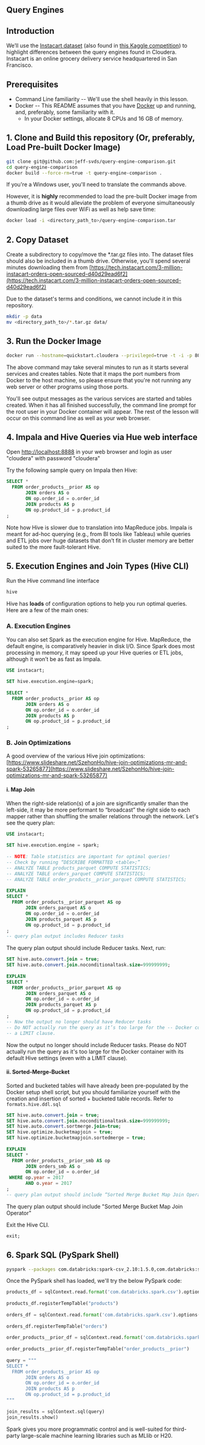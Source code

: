 Query Engines
---
## Introduction
We’ll use the [Instacart dataset](https://tech.instacart.com/3-million-instacart-orders-open-sourced-d40d29ead6f2) 
(also found in [this Kaggle competition](https://www.kaggle.com/c/instacart-market-basket-analysis/)) to 
highlight differences between the query engines found in Cloudera. Instacart is an online grocery delivery service 
headquartered in San Francisco.

## Prerequisites
* Command Line familiarity -- We'll use the shell heavily in this lesson.
* Docker -- This README assumes that you have [Docker](https://www.docker.com) up and running, and, preferably, some 
familiarity with it.
  * In your Docker settings, allocate 8 CPUs and 16 GB of memory.

## 1. Clone and Build this repository (Or, preferably, Load Pre-built Docker Image)
```bash
git clone git@github.com:jeff-svds/query-engine-comparison.git
cd query-engine-comparison
docker build --force-rm=true -t query-engine-comparison .
```
If you're a Windows user, you'll need to translate the commands above.

However, it is **highly** recommended to load the pre-built Docker image from a thumb drive as it would alleviate the 
problem of everyone simultaneously downloading large files over WiFi as well as help save time:
```bash
docker load -i <directory_path_to>/query-engine-comparison.tar
```

## 2. Copy Dataset
Create a subdirectory to copy/move the *.tar.gz files into. The dataset files should also be included in a thumb drive. 
Otherwise, you'll spend several minutes downloading them from 
[https://tech.instacart.com/3-million-instacart-orders-open-sourced-d40d29ead6f2](https://tech.instacart.com/3-million-instacart-orders-open-sourced-d40d29ead6f2)

Due to the dataset's terms and conditions, we cannot include it in this repository.
```bash
mkdir -p data
mv <directory_path_to>/*.tar.gz data/
```

## 3. Run the Docker Image
```bash
docker run --hostname=quickstart.cloudera --privileged=true -t -i -p 80:80 -p 4040:4040 -p 7180:7180 -p 8888:8888 -p 10000:10000 --name quickstart -v ./data:/data query-engine-comparison
```
The above command may take several minutes to run as it starts several services and creates tables. Note that it maps 
the port numbers from Docker to the host machine, so please ensure that you're not running any web server or other 
programs using those ports.

You'll see output messages as the various services are started and tables created. When it has all finished successfully, the command 
line prompt for the root user in your Docker container will appear. The rest of the lesson will occur on this command 
line as well as your web browser.

## 4. Impala and Hive Queries via Hue web interface
Open [http://localhost:8888](http://localhost:8888) in your web browser and login as user "cloudera" with password 
"cloudera"

Try the following sample query on Impala then Hive:
```sql
SELECT * 
  FROM order_products__prior AS op
       JOIN orders AS o
       ON op.order_id = o.order_id
       JOIN products AS p
       ON op.product_id = p.product_id
;
```
Note how Hive is slower due to translation into MapReduce jobs. Impala is meant for ad-hoc querying (e.g., from BI 
tools like Tableau) while queries and ETL jobs over huge datasets that don’t fit in cluster memory are better suited to 
the more fault-tolerant Hive.

## 5. Execution Engines and Join Types (Hive CLI)
Run the Hive command line interface
```bash
hive
```
Hive has **loads** of configuration options to help you run optimal queries. Here are a few of the main ones:

### A. Execution Engines
You can also set Spark as the execution engine for Hive. MapReduce, the default engine, is comparatively heavier in 
disk I/O. Since Spark does most processing in memory, it may speed up your Hive queries or ETL jobs, although it won’t 
be as fast as Impala.
```sql
USE instacart;
 
SET hive.execution.engine=spark;
 
SELECT * 
  FROM order_products__prior AS op
       JOIN orders AS o
       ON op.order_id = o.order_id
       JOIN products AS p
       ON op.product_id = p.product_id
;
```

### B. Join Optimizations
A good overview of the various Hive join optimizations: 
[https://www.slideshare.net/SzehonHo/hive-join-optimizations-mr-and-spark-53265877](https://www.slideshare.net/SzehonHo/hive-join-optimizations-mr-and-spark-53265877) 

#### i. Map Join
When the right-side relation(s) of a join are significantly smaller than the left-side, it may be more performant to 
“broadcast” the right side to each mapper rather than shuffling the smaller relations through the network. Let's see 
the query plan:
```sql
USE instacart;
 
SET hive.execution.engine = spark;
 
-- NOTE: Table statistics are important for optimal queries!
-- Check by running “DESCRIBE FORMATTED <table>;”
-- ANALYZE TABLE products_parquet COMPUTE STATISTICS;
-- ANALYZE TABLE orders_parquet COMPUTE STATISTICS;
-- ANALYZE TABLE order_products__prior_parquet COMPUTE STATISTICS;
 
EXPLAIN 
SELECT * 
  FROM order_products__prior_parquet AS op
       JOIN orders_parquet AS o
       ON op.order_id = o.order_id
       JOIN products_parquet AS p
       ON op.product_id = p.product_id
;
-- query plan output includes Reducer tasks
```
The query plan output should include Reducer tasks. Next, run:
```sql
SET hive.auto.convert.join = true;
SET hive.auto.convert.join.noconditionaltask.size=999999999;
 
EXPLAIN 
SELECT * 
  FROM order_products__prior_parquet AS op
       JOIN orders_parquet AS o
       ON op.order_id = o.order_id
       JOIN products_parquet AS p
       ON op.product_id = p.product_id
;
-- Now the output no longer should have Reducer tasks
-- Do NOT actually run the query as it’s too large for the -- Docker container with its default Hive settings even with 
-- a LIMIT clause.
```
Now the output no longer should include Reducer tasks. Please do NOT actually run the query as it's too large for the 
Docker container with its default Hive settings (even with a LIMIT clause).

#### ii. Sorted-Merge-Bucket
Sorted and bucketed tables will have already been pre-populated by the Docker setup shell script, but you should 
familiarize yourself with the creation and insertion of sorted + bucketed table records. Refer to 
```formats.hive.ddl.sql```
```sql
SET hive.auto.convert.join = true;
SET hive.auto.convert.join.noconditionaltask.size=999999999;
SET hive.auto.convert.sortmerge.join=true;
SET hive.optimize.bucketmapjoin = true;
SET hive.optimize.bucketmapjoin.sortedmerge = true;
 
EXPLAIN
SELECT *
  FROM order_products__prior_smb AS op
       JOIN orders_smb AS o
       ON op.order_id = o.order_id
 WHERE op.year = 2017
       AND o.year = 2017
;
-- query plan output should include “Sorted Merge Bucket Map Join Operator”
```
The query plan output should include "Sorted Merge Bucket Map Join Operator"

Exit the Hive CLI.
```sql
exit;
```

## 6. Spark SQL (PySpark Shell)
```bash
pyspark --packages com.databricks:spark-csv_2.10:1.5.0,com.databricks:spark-avro_2.11:3.2.0
```
Once the PySpark shell has loaded, we'll try the below PySpark code:
```python
products_df = sqlContext.read.format('com.databricks.spark.csv').options(header='true', inferschema='true').load('/user/cloudera/instacart/products/products.csv')
 
products_df.registerTempTable("products")
 
orders_df = sqlContext.read.format('com.databricks.spark.csv').options(header='true', inferschema='true').load('/user/cloudera/instacart/orders/orders.csv')
 
orders_df.registerTempTable("orders")
 
order_products__prior_df = sqlContext.read.format('com.databricks.spark.csv').options(header='true', inferschema='true').load('/user/cloudera/instacart/order_products__prior/order_products__prior.csv')
 
order_products__prior_df.registerTempTable("order_products__prior")
 
query = """
SELECT * 
  FROM order_products__prior AS op
       JOIN orders AS o
       ON op.order_id = o.order_id
       JOIN products AS p
       ON op.product_id = p.product_id
"""
 
join_results = sqlContext.sql(query)
join_results.show()
```
Spark gives you more programmatic control and is well-suited for third-party large-scale machine learning libraries 
such as MLlib or H20.